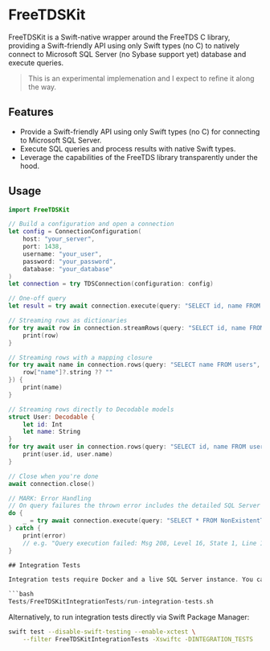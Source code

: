 # FreeTDSKit

FreeTDSKit is a Swift-native wrapper around the FreeTDS C library, providing a Swift-friendly API using only Swift types (no C) to natively connect to Microsoft SQL Server (no Sybase support yet) database and execute queries.

> This is an experimental implemenation and I expect to refine it along the way. 

## Features

- Provide a Swift-friendly API using only Swift types (no C) for connecting to Microsoft SQL Server.
- Execute SQL queries and process results with native Swift types.
- Leverage the capabilities of the FreeTDS library transparently under the hood.


## Usage
```swift
import FreeTDSKit

// Build a configuration and open a connection
let config = ConnectionConfiguration(
    host: "your_server",
    port: 1438,
    username: "your_user",
    password: "your_password",
    database: "your_database"
)
let connection = try TDSConnection(configuration: config)

// One-off query
let result = try await connection.execute(query: "SELECT id, name FROM users")

// Streaming rows as dictionaries
for try await row in connection.streamRows(query: "SELECT id, name FROM users") {
    print(row)
}

// Streaming rows with a mapping closure
for try await name in connection.rows(query: "SELECT name FROM users", map: { row in
    row["name"]?.string ?? ""
}) {
    print(name)
}

// Streaming rows directly to Decodable models
struct User: Decodable {
    let id: Int
    let name: String
}
for try await user in connection.rows(query: "SELECT id, name FROM users", as: User.self) {
    print(user.id, user.name)
}

// Close when you're done
await connection.close()

// MARK: Error Handling
// On query failures the thrown error includes the detailed SQL Server message.
do {
    _ = try await connection.execute(query: "SELECT * FROM NonExistentTable")
} catch {
    print(error)
    // e.g. "Query execution failed: Msg 208, Level 16, State 1, Line 1: Invalid object name 'NonExistentTable'."
}

## Integration Tests

Integration tests require Docker and a live SQL Server instance. You can run the full integration test setup and run the tests with:

```bash
Tests/FreeTDSKitIntegrationTests/run-integration-tests.sh
```

Alternatively, to run integration tests directly via Swift Package Manager:

```bash
swift test --disable-swift-testing --enable-xctest \
    --filter FreeTDSKitIntegrationTests -Xswiftc -DINTEGRATION_TESTS
```
